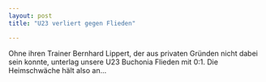 ```yaml
---
layout: post
title: "U23 verliert gegen Flieden"

---
```


Ohne ihren Trainer Bernhard Lippert, der aus privaten Gründen nicht dabei sein konnte, unterlag unsere U23 Buchonia Flieden mit 0:1. Die Heimschwäche hält also an...


